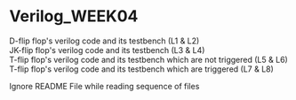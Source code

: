 # Verilog_WEEK04<br/>
D-flip flop's verilog code and its testbench (L1 & L2)<br/>
JK-flip flop's verilog code and its testbench (L3 & L4)<br/>
T-flip flop's verilog code and its testbench which are not triggered  (L5 & L6)<br/>
T-flip flop's verilog code and its testbench which are triggered  (L7 & L8)<br/>

Ignore README File while reading sequence of files
